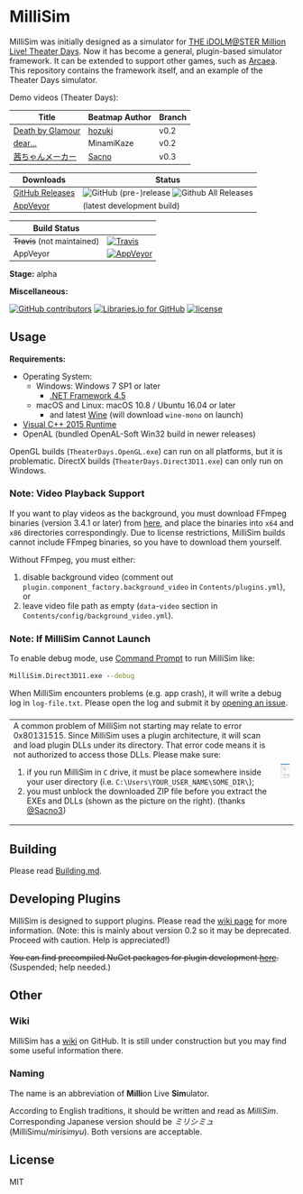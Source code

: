 # MilliSim

MilliSim was initially designed as a simulator for [THE iDOLM@STER Million Live! Theater Days](https://millionlive.idolmaster.jp/theaterdays/).
Now it has become a general, plugin-based simulator framework. It can be extended to support other games, such as [Arcaea](https://github.com/hozuki/ArcaeaSim2).
This repository contains the framework itself, and an example of the Theater Days simulator.

Demo videos (Theater Days): 

| Title | Beatmap Author | Branch |
|---|---|---|
| [Death by Glamour](https://www.bilibili.com/video/av15612246/) | [hozuki](https://github.com/hozuki) | v0.2 |
| [dear...](https://www.bilibili.com/video/av16069466/) | MinamiKaze | v0.2 |
| [茜ちゃんメーカー](http://www.nicovideo.jp/watch/sm32977985) | [Sacno](https://twitter.com/Sacno3) | v0.3 |

| Downloads | Status |
|--|--|
| [GitHub Releases](https://github.com/hozuki/MilliSim/releases) | ![GitHub (pre-)release](https://img.shields.io/github/release/hozuki/MilliSim/all.svg) ![Github All Releases](https://img.shields.io/github/downloads/hozuki/MilliSim/total.svg) |
| [AppVeyor](https://ci.appveyor.com/api/projects/hozuki/MilliSim/artifacts/millisim-appveyor-latest.zip) | (latest development build) |

| Build Status | |
|--|--|
| <del>Travis</del> (not maintained) | [![Travis](https://img.shields.io/travis/hozuki/MilliSim.svg)](https://travis-ci.org/hozuki/MilliSim) |
| AppVeyor | [![AppVeyor](https://img.shields.io/appveyor/ci/hozuki/MilliSim.svg)](https://ci.appveyor.com/project/hozuki/MilliSim) |

**Stage:** alpha

**Miscellaneous:**

[![GitHub contributors](https://img.shields.io/github/contributors/hozuki/MilliSim.svg)](https://github.com/hozuki/MilliSim/graphs/contributors)
[![Libraries.io for GitHub](https://img.shields.io/librariesio/github/hozuki/MilliSim.svg)](https://github.com/hozuki/MilliSim)
[![license](https://img.shields.io/github/license/hozuki/MilliSim.svg)](LICENSE.txt)

## Usage

**Requirements:**

- Operating System:
  - Windows: Windows 7 SP1 or later
    - [.NET Framework 4.5](https://www.microsoft.com/en-us/download/details.aspx?id=42642)
  - macOS and Linux: macOS 10.8 / Ubuntu 16.04 or later
    - and latest [Wine](https://wiki.winehq.org/Download) (will download `wine-mono` on launch)
- [Visual C++ 2015 Runtime](https://www.microsoft.com/en-us/download/details.aspx?id=53587)
- OpenAL (bundled OpenAL-Soft Win32 build in newer releases)

OpenGL builds (`TheaterDays.OpenGL.exe`) can run on all platforms, but it is problematic.
DirectX builds (`TheaterDays.Direct3D11.exe`) can only run on Windows.

### Note: Video Playback Support

If you want to play videos as the background, you must download FFmpeg binaries (version 3.4.1 or later)
from [here](https://ffmpeg.zeranoe.com/builds/), and place the binaries into `x64` and `x86` directories
correspondingly. Due to license restrictions, MilliSim builds cannot include FFmpeg binaries, so you have
to download them yourself.

Without FFmpeg, you must either:

1. disable background video (comment out `plugin.component_factory.background_video` in `Contents/plugins.yml`), or
2. leave video file path as empty (`data`-`video` section in `Contents/config/background_video.yml`).

### Note: If MilliSim Cannot Launch

To enable debug mode, use [Command Prompt](https://en.wikipedia.org/wiki/Cmd.exe) to run MilliSim like:

```cmd
MilliSim.Direct3D11.exe --debug
```

When MilliSim encounters problems (e.g. app crash), it will write a debug log in `log-file.txt`. Please open the log and
submit it by [opening an issue](https://github.com/hozuki/MilliSim/issues).

<table style="display: flex; display: -webkit-flex; align-items: center; border: none;">
<tbody>
    <tr style="border: none;">
        <td style="border: none;">
            A common problem of MilliSim not starting may relate to error 0x80131515.
            Since MilliSim uses a plugin architecture, it will scan and load plugin DLLs under its directory.
            That error code means it is not authorized to access those DLLs.
            Please make sure:
            <ol>
                <li>if you run MilliSim in <code>C</code> drive, it must be place somewhere inside your user directory (i.e. <code>C:\Users\YOUR_USER_NAME\SOME_DIR\</code>);</li>
                <li>you must unblock the downloaded ZIP file before you extract the EXEs and DLLs (shown as the picture on the right). (thanks <a href="https://twitter.com/Sacno3">@Sacno3</a>)</li>
            </ol>
        </td>
        <td style="border: none;">
            <img src="docs/img/windows-unblock-zip.jpg" width="120" />
        </td>
    </tr>
</tbody>
</table>

## Building

Please read [Building.md](docs/Building.md).

## Developing Plugins

MilliSim is designed to support plugins. Please read the [wiki page](https://github.com/hozuki/MilliSim/wiki/Creating-Plugins) for more information.
(Note: this is mainly about version 0.2 so it may be deprecated. Proceed with caution. Help is appreciated!)

<del>You can find precompiled NuGet packages for plugin development [here](https://www.nuget.org/packages?q=MilliSim).</del> (Suspended; help needed.)

## Other

### Wiki

MilliSim has a [wiki](https://github.com/hozuki/MilliSim/wiki) on GitHub. It is still under construction but you may find some useful information there.

### Naming

The name is an abbreviation of **Milli**on Live **Sim**ulator.

According to English traditions, it should be written and read as *MilliSim*.
Corresponding Japanese version should be *ミリシミュ* (MilliSimu/*mirisimyu*).
Both versions are acceptable.

## License

MIT
